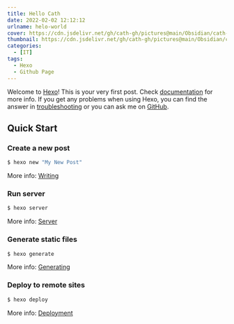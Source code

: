 ```yaml
---
title: Hello Cath
date: 2022-02-02 12:12:12
urlname: helo-world
cover: https://cdn.jsdelivr.net/gh/cath-gh/pictures@main/Obsidian/cath-gh.github.io/hexo.webp
thumbnail: https://cdn.jsdelivr.net/gh/cath-gh/pictures@main/Obsidian/cath-gh.github.io/hexo.webp
categories:
  - [IT]
tags:
  - Hexo
  - Github Page
---
```

Welcome to [Hexo](https://hexo.io/)! This is your very first post. Check [documentation](https://hexo.io/docs/) for more info. If you get any problems when using Hexo, you can find the answer in [troubleshooting](https://hexo.io/docs/troubleshooting.html) or you can ask me on [GitHub](https://github.com/hexojs/hexo/issues).

## Quick Start

### Create a new post

``` bash
$ hexo new "My New Post"
```

More info: [Writing](https://hexo.io/docs/writing.html)

<!--more-->

### Run server

``` bash
$ hexo server
```

More info: [Server](https://hexo.io/docs/server.html)

### Generate static files

``` bash
$ hexo generate
```

More info: [Generating](https://hexo.io/docs/generating.html)

### Deploy to remote sites

``` bash
$ hexo deploy
```

More info: [Deployment](https://hexo.io/docs/one-command-deployment.html)
